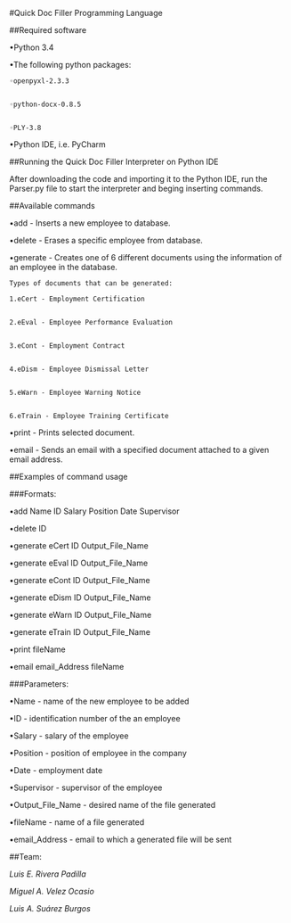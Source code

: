 #Quick Doc Filler Programming Language


##Required software

•Python 3.4


•The following python packages: 


	◦openpyxl-2.3.3


	◦python-docx-0.8.5

  
	◦PLY-3.8


•Python IDE, i.e. PyCharm



##Running the Quick Doc Filler Interpreter on Python IDE


After downloading the code and importing it to the Python IDE, run the Parser.py file to start the interpreter and beging inserting commands.


##Available commands


•add -    Inserts a new employee to database.


•delete - Erases a specific employee from database.


•generate - Creates one of 6 different documents using the information of an employee in the database.


	Types of documents that can be generated:

	1.eCert - Employment Certification


	2.eEval - Employee Performance Evaluation


	3.eCont - Employment Contract


	4.eDism - Employee Dismissal Letter


	5.eWarn - Employee Warning Notice


	6.eTrain - Employee Training Certificate



•print - Prints selected document.


•email - Sends an email with a specified document attached to a given email address.




##Examples of command usage


###Formats: 

  •add Name ID Salary Position Date Supervisor


  •delete ID


  •generate eCert ID Output_File_Name


  •generate eEval ID Output_File_Name


  •generate eCont ID Output_File_Name


  •generate eDism ID Output_File_Name


  •generate eWarn ID Output_File_Name


  •generate eTrain ID Output_File_Name


  •print fileName


  •email email_Address fileName



###Parameters:

  •Name - name of the new employee to be added


  •ID - identification number of the an employee


  •Salary - salary of the employee


  •Position - position of employee in the company


  •Date - employment date


  •Supervisor - supervisor of the employee


  •Output_File_Name - desired name of the file generated


  •fileName - name of a file generated

  •email_Address - email to which a generated file will be sent
  
  
##Team:

*Luis E. Rivera Padilla*

*Miguel A. Velez Ocasio*

*Luis A. Suárez Burgos*

